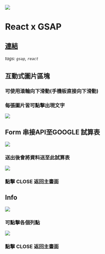 ![](https://i.imgur.com/NGTvG7L.jpg)

# React x GSAP
## [連結](https://lashawty.github.io/wedding/index.html)
###### tags: `gsap`, `react`

## 互動式圖片區塊

### 可使用滾輪向下滑動(手機板直接向下滑動)

### 每張圖片皆可點擊出現文字
![](https://i.imgur.com/dCA5IR1.png)

## Form 串接API至GOOGLE 試算表

![](https://i.imgur.com/uCObdlc.png)

### 送出後會將資料送至此試算表

![](https://i.imgur.com/GlHV4B6.png)



### 點擊 CLOSE 返回主畫面

## Info
![](https://i.imgur.com/1cUpNhK.png)

### 可點擊各個列點
![](https://i.imgur.com/m17KuFc.png)

### 點擊 CLOSE 返回主畫面

